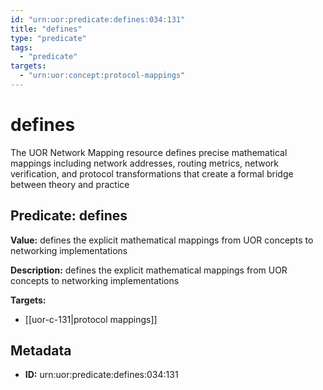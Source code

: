 ```yaml
---
id: "urn:uor:predicate:defines:034:131"
title: "defines"
type: "predicate"
tags:
  - "predicate"
targets:
  - "urn:uor:concept:protocol-mappings"
---
```


# defines

The UOR Network Mapping resource defines precise mathematical mappings including network addresses, routing metrics, network verification, and protocol transformations that create a formal bridge between theory and practice

## Predicate: defines

**Value:** defines the explicit mathematical mappings from UOR concepts to networking implementations

**Description:** defines the explicit mathematical mappings from UOR concepts to networking implementations

**Targets:**

- [[uor-c-131|protocol mappings]]

## Metadata

- **ID:** urn:uor:predicate:defines:034:131
